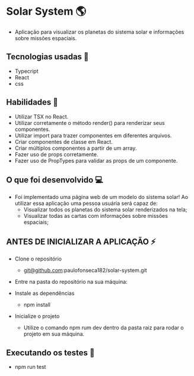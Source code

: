 # Solar System 🌎
- Aplicação para visualizar os planetas do sistema solar e informações sobre missões espaciais.

## Tecnologias usadas 🚀 
- Typecript 
- React
- css

## Habilidades 📌
- Utilizar TSX no React.
- Utilizar corretamente o método render() para renderizar seus componentes.
- Utilizar import para trazer componentes em diferentes arquivos.
- Criar componentes de classe em React.
- Criar múltiplos componentes a partir de um array.
- Fazer uso de props corretamente.
- Fazer uso de PropTypes para validar as props de um componente.

## O que foi desenvolvido 💻 
- Foi implementado uma página web de um modelo do sistema solar! Ao utilizar essa aplicação uma pessoa usuária será capaz de:
    * Visualizar todos os planetas do sistema solar renderizados na tela;
    * Visualizar todas as cartas com informações sobre missões espaciais;

## ANTES DE INICIALIZAR A APLICAÇÃO ⚡ 
- Clone o repositório
    * git@github.com:paulofonseca182/solar-system.git
- Entre na pasta do repositório na sua máquina:

- Instale as dependências
    * npm install

- Inicialize o projeto
    * Utilize o comando npm rum dev dentro da pasta raiz para rodar o projeto em sua máquina.

## Executando os testes 🧪
- npm run test
